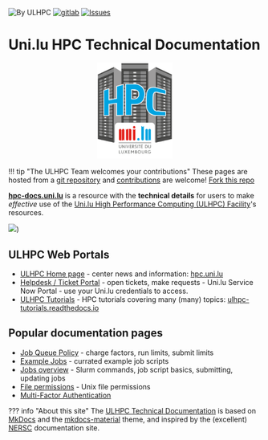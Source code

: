 ![By ULHPC](https://img.shields.io/badge/by-ULHPC-blue.svg) [![gitlab](https://img.shields.io/badge/git-gitlab-lightgray.svg)](https://gitlab.uni.lu/www/ulhpc-docs) [![Issues](https://img.shields.io/badge/issues-gitlab-green.svg)](https://gitlab.uni.lu/www/ulhpc-docs/issues)

# Uni.lu HPC Technical Documentation

<p align="center"><img src="images/logo_ULHPC.png" alt="UL HPC logo" width="150px"/></p>

!!! tip "The ULHPC Team welcomes your contributions"
	These pages are hosted from a
	[git repository](https://gitlab.uni.lu/www/ulhpc-docs) and
	[contributions](https://gitlab.uni.lu/www/ulhpc-docs/docs/contributing)
	are welcome!
	[Fork this repo](https://gitlab.uni.lu/www/ulhpc-docs-/forks/new)

**[hpc-docs.uni.lu](https://hpc-docs.uni.lu)** is a resource with the
**technical details** for users to make _effective_ use
of the [Uni.lu High Performance Computing (ULHPC) Facility](https://hpc.uni.lu)'s resources.

[![](https://hpc.uni.lu/download/slides/2020-ULHPC-overview.png)](https://hpc.uni.lu/download/slides/2020-ULHPC-overview.pdf))

## ULHPC Web Portals


* [ULHPC Home page](https://hpc.uni.lu) - center news and information: [hpc.uni.lu](https://hpc.uni.lu)
* [Helpdesk / Ticket Portal](https://hpc.uni.lu/support) - open tickets, make requests
      - Uni.lu Service Now Portal - use your Uni.lu credentials to access.
* [ULHPC Tutorials](https://ulhpc-tutorials.readthedocs.io/) - HPC tutorials covering many (many) topics: [ulhpc-tutorials.readthedocs.io](https://ulhpc-tutorials.readthedocs.io/)


## Popular documentation pages

* [Job Queue Policy](jobs/policy.md) - charge factors, run limits, submit limits
* [Example Jobs](jobs/examples/index.md) - currated example job scripts
* [Jobs overview](jobs/index.md) - Slurm commands, job script basics, submitting, updating jobs
* [File permissions](filesystems/unix-file-permissions.md) - Unix file permissions
* [Multi-Factor Authentication](connect/mfa.md)


??? info "About this site"
    The [ULHPC Technical Documentation](https://docs.hpc.uni.lu) is based on [MkDocs](http://www.mkdocs.org/) and the [mkdocs-material](https://squidfunk.github.io/mkdocs-material) theme, and inspired by the (excellent) [NERSC](https://docs.nersc.gov) documentation site.

